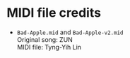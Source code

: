 MIDI file credits
================

- ```Bad-Apple.mid``` and ```Bad-Apple-v2.mid```   
  Original song: ZUN   
  MIDI file: Tyng-Yih Lin
